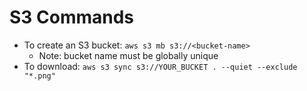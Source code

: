 # S3 Commands

- To create an S3 bucket: `aws s3 mb s3://<bucket-name>`
  - Note: bucket name must be globally unique
- To download: `aws s3 sync s3://YOUR_BUCKET . --quiet --exclude "*.png"
`
